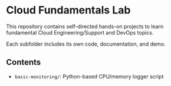 # Cloud Fundamentals Lab

This repository contains self-directed hands-on projects to learn fundamental Cloud Engineering/Support and DevOps topics.

Each subfolder includes its own code, documentation, and demo.

## Contents

- `basic-monitoring/`: Python-based CPU/memory logger script